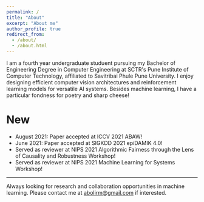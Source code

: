 ```yaml
---
permalink: /
title: "About"
excerpt: "About me"
author_profile: true
redirect_from: 
  - /about/
  - /about.html
---
```


I am a fourth year undergraduate studuent pursuing my Bachelor of Engineering Degree in Computer Engineering at SCTR's Pune Institute of Computer Technology, affiliated to Savitribai Phule Pune University. I enjoy designing efficient computer vision architectures and reinforcement learning models for versatile AI systems. Besides machine learning, I have a particular fondness for poetry and sharp cheese!

New
======

- August 2021: Paper accepted at ICCV 2021 ABAW!
- June 2021: Paper accepted at SIGKDD 2021 epiDAMIK 4.0!
- Served as reviewer at NIPS 2021 Algorithmic Fairness through the Lens of Causality and Robustness Workshop!
- Served as reviewer at NIPS 2021 Machine Learning for Systems Workshop!

---

Always looking for research and collaboration opportunities in machine learning. Please contact me at abolirm@gmail.com if interested.



